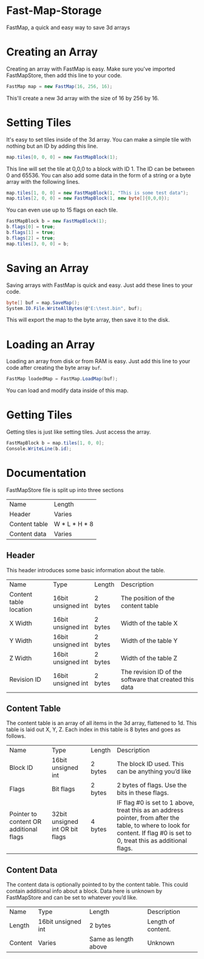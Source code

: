 # Fast-Map-Storage
FastMap, a quick and easy way to save 3d arrays

# Creating an Array
Creating an array with FastMap is easy. Make sure you've imported FastMapStore, then add this line to your code.
```c#
FastMap map = new FastMap(16, 256, 16);
```
This'll create a new 3d array with the size of 16 by 256 by 16.

# Setting Tiles
It's easy to set tiles inside of the 3d array. You can make a simple tile with nothing but an ID by adding this line.
```c#
map.tiles[0, 0, 0] = new FastMapBlock(1);
```
This line will set the tile at 0,0,0 to a block with ID 1. The ID can be between 0 and 65536. You can also add some data in the form of a string or a byte array with the following lines.
```c#
map.tiles[1, 0, 0] = new FastMapBlock(1, "This is some test data");
map.tiles[2, 0, 0] = new FastMapBlock(1, new byte[]{0,0,0});
```
You can even use up to 15 flags on each tile.
```c#
FastMapBlock b = new FastMapBlock(1);
b.flags[0] = true;
b.flags[1] = true;
b.flags[2] = true;
map.tiles[3, 0, 0] = b;
```

# Saving an Array
Saving arrays with FastMap is quick and easy. Just add these lines to your code.
```c#
byte[] buf = map.SaveMap();
System.IO.File.WriteAllBytes(@"E:\test.bin", buf);
```
This will export the map to the byte array, then save it to the disk.

# Loading an Array
Loading an array from disk or from RAM is easy. Just add this line to your code after creating the byte array ``buf``.
```c#
FastMap loadedMap = FastMap.LoadMap(buf);
```
You can load and modify data inside of this map.

# Getting Tiles
Getting tiles is just like setting tiles. Just access the array.
```c#
FastMapBlock b = map.tiles[1, 0, 0];
Console.WriteLine(b.id);
```

# Documentation
FastMapStore file is split up into three sections

<table>
  <tr>
    <td>Name</td>
    <td>Length</td>
  </tr>
  <tr>
    <td>Header</td>
    <td>Varies</td>
  </tr>
  <tr>
    <td>Content table</td>
    <td>W * L * H * 8</td>
  </tr>
  <tr>
    <td>Content data</td>
    <td>Varies</td>
  </tr>
</table>


## Header

This header introduces some basic information about the table.

<table>
  <tr>
    <td>Name</td>
    <td>Type</td>
    <td>Length</td>
    <td>Description</td>
  </tr>
  <tr>
    <td>Content table location</td>
    <td>16bit unsigned int</td>
    <td>2 bytes</td>
    <td>The position of the content table</td>
  </tr>
  <tr>
    <td>X Width</td>
    <td>16bit unsigned int</td>
    <td>2 bytes</td>
    <td>Width of the table X</td>
  </tr>
  <tr>
    <td>Y Width</td>
    <td>16bit unsigned int</td>
    <td>2 bytes</td>
    <td>Width of the table Y</td>
  </tr>
  <tr>
    <td>Z Width</td>
    <td>16bit unsigned int</td>
    <td>2 bytes</td>
    <td>Width of the table Z</td>
  </tr>
  <tr>
    <td>Revision ID</td>
    <td>16bit unsigned int</td>
    <td>2 bytes</td>
    <td>The revision ID of the software that created this data</td>
  </tr>
</table>


## Content Table

The content table is an array of all items in the 3d array, flattened to 1d. This table is laid out X, Y, Z. Each index in this table is 8 bytes and goes as follows.

<table>
  <tr>
    <td>Name</td>
    <td>Type</td>
    <td>Length</td>
    <td>Description</td>
  </tr>
  <tr>
    <td>Block ID</td>
    <td>16bit unsigned int</td>
    <td>2 bytes</td>
    <td>The block ID used. This can be anything you’d like</td>
  </tr>
  <tr>
    <td>Flags</td>
    <td>Bit flags</td>
    <td>2 bytes</td>
    <td>2 bytes of flags. Use the bits in these flags.</td>
  </tr>
  <tr>
    <td>Pointer to content OR additional flags</td>
    <td>32bit unsigned int OR bit flags</td>
    <td>4 bytes</td>
    <td>IF flag #0 is set to 1 above, treat this as an address pointer, from after the table, to where to look for content. If flag #0 is set to 0, treat this as additional flags.</td>
  </tr>
</table>


## Content Data

The content data is optionally pointed to by the content table. This could contain additional info about a block. Data here is unknown by FastMapStore and can be set to whatever you’d like.

<table>
  <tr>
    <td>Name</td>
    <td>Type</td>
    <td>Length</td>
    <td>Description</td>
  </tr>
  <tr>
    <td>Length</td>
    <td>16bit unsigned int</td>
    <td>2 bytes</td>
    <td>Length of content.</td>
  </tr>
  <tr>
    <td>Content</td>
    <td>Varies</td>
    <td>Same as length above</td>
    <td>Unknown</td>
  </tr>
</table>



